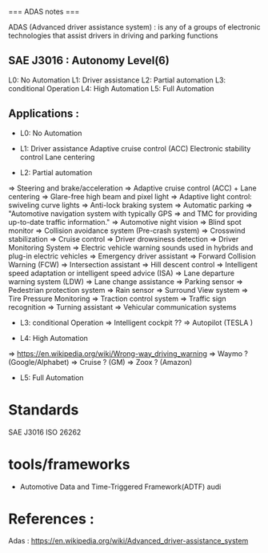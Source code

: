=== ADAS notes ===

ADAS (Advanced driver assistance system)  : is any of a groups of electronic technologies that assist drivers in driving and parking functions

## SAE J3016 : Autonomy Level(6)

L0: No Automation
L1: Driver assistance
L2: Partial automation
L3: conditional Operation
L4: High Automation
L5: Full Automation

## Applications : 
- L0: No Automation

- L1: Driver assistance
Adaptive cruise control (ACC)
Electronic stability control
Lane centering

- L2: Partial automation

=> Steering and brake/acceleration
=> Adaptive cruise control (ACC)  + Lane centering
=> Glare-free high beam and pixel light
=> Adaptive light control: swiveling curve lights
=> Anti-lock braking system
=> Automatic parking
=> "Automotive navigation system with typically GPS 
=> and TMC for providing up-to-date traffic information."
=> Automotive night vision
=> Blind spot monitor
=> Collision avoidance system (Pre-crash system)
=> Crosswind stabilization
=> Cruise control
=> Driver drowsiness detection
=> Driver Monitoring System
=> Electric vehicle warning sounds used in hybrids and plug-in electric vehicles
=> Emergency driver assistant
=> Forward Collision Warning (FCW)
=> Intersection assistant
=> Hill descent control
=> Intelligent speed adaptation or intelligent speed advice (ISA)
=> Lane departure warning system (LDW)
=> Lane change assistance
=> Parking sensor
=> Pedestrian protection system
=> Rain sensor
=> Surround View system
=> Tire Pressure Monitoring
=> Traction control system
=> Traffic sign recognition
=> Turning assistant
=> Vehicular communication systems

- L3: conditional Operation
=> Intelligent cockpit ??
=> Autopilot (TESLA )

- L4: High Automation

=> https://en.wikipedia.org/wiki/Wrong-way_driving_warning
=> Waymo ? (Google/Alphabet)
=> Cruise ? (GM)
=> Zoox ? (Amazon)

- L5: Full Automation


# Standards
SAE J3016
ISO 26262

# tools/frameworks
- Automotive Data and Time-Triggered Framework(ADTF) audi 


# References :

Adas : 
https://en.wikipedia.org/wiki/Advanced_driver-assistance_system

